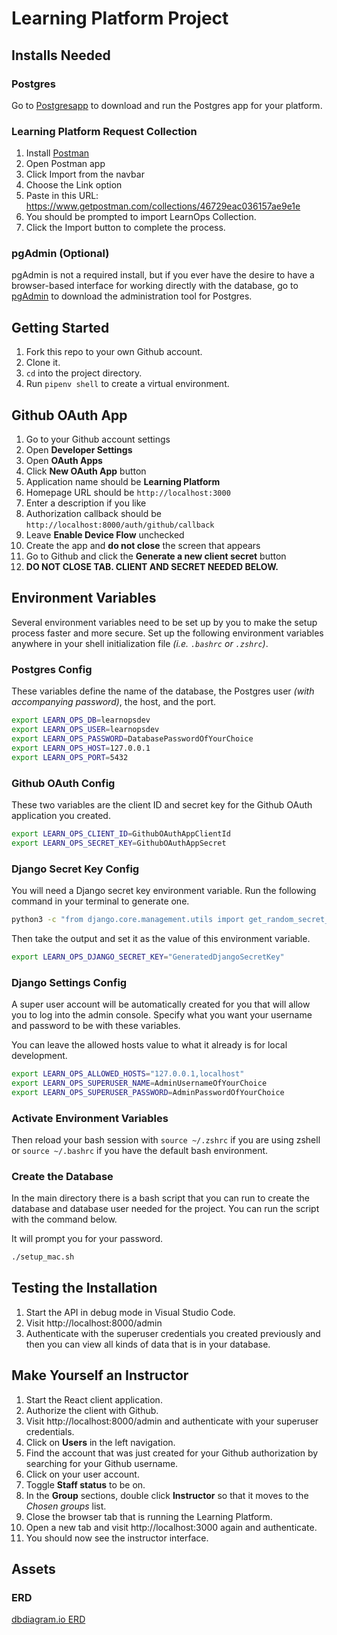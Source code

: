 # Learning Platform Project

## Installs Needed

### Postgres

Go to [Postgresapp](https://postgresapp.com/) to download and run the Postgres app for your platform.

### Learning Platform Request Collection

1. Install [Postman](https://www.postman.com/downloads/)
1. Open Postman app
1. Click Import from the navbar
1. Choose the Link option
1. Paste in this URL: https://www.getpostman.com/collections/46729eac036157ae9e1e
1. You should be prompted to import LearnOps Collection.
1. Click the Import button to complete the process.

### pgAdmin (Optional)

pgAdmin is not a required install, but if you ever have the desire to have a browser-based interface for working directly with the database, go to [pgAdmin](https://www.pgadmin.org/download/) to download the administration tool for Postgres.

## Getting Started

1. Fork this repo to your own Github account.
2. Clone it.
3. `cd` into the project directory.
4. Run `pipenv shell` to create a virtual environment.

## Github OAuth App

1. Go to your Github account settings
2. Open **Developer Settings**
3. Open **OAuth Apps**
4. Click **New OAuth App** button
5. Application name should be **Learning Platform**
6. Homepage URL should be `http://localhost:3000`
7. Enter a description if you like
8. Authorization callback should be `http://localhost:8000/auth/github/callback`
9. Leave **Enable Device Flow** unchecked
10. Create the app and **do not close** the screen that appears
11. Go to Github and click the **Generate a new client secret** button
12. **DO NOT CLOSE TAB. CLIENT AND SECRET NEEDED BELOW.**

## Environment Variables

Several environment variables need to be set up by you to make the setup process faster and more secure. Set up the following environment variables anywhere in your shell initialization file _(i.e. `.bashrc` or `.zshrc`)_.
### Postgres Config

These variables define the name of the database, the Postgres user _(with accompanying password)_, the host, and the port.

```sh
export LEARN_OPS_DB=learnopsdev
export LEARN_OPS_USER=learnopsdev
export LEARN_OPS_PASSWORD=DatabasePasswordOfYourChoice
export LEARN_OPS_HOST=127.0.0.1
export LEARN_OPS_PORT=5432
```

### Github OAuth Config

These two variables are the client ID and secret key for the Github OAuth application you created.

```sh
export LEARN_OPS_CLIENT_ID=GithubOAuthAppClientId
export LEARN_OPS_SECRET_KEY=GithubOAuthAppSecret
```

### Django Secret Key Config

You will need a Django secret key environment variable. Run the following command in your terminal to generate one.

```sh
python3 -c "from django.core.management.utils import get_random_secret_key; print(get_random_secret_key())"
```

Then take the output and set it as the value of this environment variable.

```sh
export LEARN_OPS_DJANGO_SECRET_KEY="GeneratedDjangoSecretKey"
```

### Django Settings Config

A super user account will be automatically created for you that will allow you to log into the admin console. Specify what you want your username and password to be with these variables.

You can leave the allowed hosts value to what it already is for local development.

```sh
export LEARN_OPS_ALLOWED_HOSTS="127.0.0.1,localhost"
export LEARN_OPS_SUPERUSER_NAME=AdminUsernameOfYourChoice
export LEARN_OPS_SUPERUSER_PASSWORD=AdminPasswordOfYourChoice
```

### Activate Environment Variables

Then reload your bash session with `source ~/.zshrc` if you are using zshell or `source ~/.bashrc` if you have the default bash environment.

### Create the Database

In the main directory there is a bash script that you can run to create the database and database user needed for the project. You can run the script with the command below.

It will prompt you for your password.

```sh
./setup_mac.sh
```

## Testing the Installation

1. Start the API in debug mode in Visual Studio Code.
1. Visit http://localhost:8000/admin
1. Authenticate with the superuser credentials you created previously and then you can view all kinds of data that is in your database.

## Make Yourself an Instructor

1. Start the React client application.
1. Authorize the client with Github.
1. Visit http://localhost:8000/admin and authenticate with your superuser credentials.
2. Click on **Users** in the left navigation.
3. Find the account that was just created for your Github authorization by searching for your Github username.
4. Click on your user account.
5. Toggle **Staff status** to be on.
6. In the **Group** sections, double click **Instructor** so that it moves to the _Chosen groups_ list.
7. Close the browser tab that is running the Learning Platform.
8. Open a new tab and visit http://localhost:3000 again and authenticate.
9. You should now see the instructor interface.



## Assets

### ERD

[dbdiagram.io ERD](https://dbdiagram.io/d/6005cc1080d742080a36d6d8)
